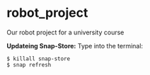 # robot_project
Our robot project for a university course

**Updateing Snap-Store:** Type into the terminal:
```
$ killall snap-store
$ snap refresh
```

